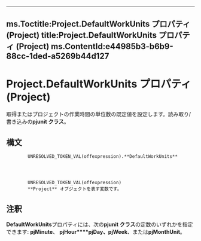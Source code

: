 

---
ms.Toctitle:Project.DefaultWorkUnits プロパティ (Project)
title:Project.DefaultWorkUnits プロパティ (Project)
ms.ContentId:e44985b3-b6b9-88cc-1ded-a5269b44d127
---
# Project.DefaultWorkUnits プロパティ (Project)




取得またはプロジェクトの作業時間の単位数の既定値を設定します。読み取り/書き込みの**pjunit クラス**。

## 構文

            UNRESOLVED_TOKEN_VAL(offexpression).**DefaultWorkUnits**




            UNRESOLVED_TOKEN_VAL(offexpression)
            **Project** オブジェクトを表す変数です。



## 注釈
**DefaultWorkUnits**プロパティには、次の**pjunit クラス**の定数のいずれかを指定できます: **pjMinute**、 **pjHour****pjDay、pjWeek**、または**pjMonthUnit**。




